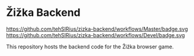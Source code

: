 # Žižka Backend

https://github.com/tehSIRius/zizka-backend/workflows/Master/badge.svg https://github.com/tehSIRius/zizka-backend/workflows/Devel/badge.svg

This repository hosts the backend code for the Žižka browser game.